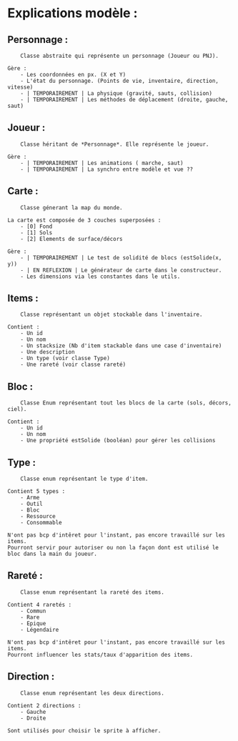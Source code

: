 # Explications modèle :

## Personnage :

        Classe abstraite qui représente un personnage (Joueur ou PNJ).

    Gère :
        - Les coordonnées en px. (X et Y)
        - L'état du personnage. (Points de vie, inventaire, direction, vitesse)
        - | TEMPORAIREMENT | La physique (gravité, sauts, collision)
        - | TEMPORAIREMENT | Les méthodes de déplacement (droite, gauche, saut)

## Joueur :

        Classe héritant de *Personnage*. Elle représente le joueur.

    Gère :
        - | TEMPORAIREMENT | Les animations ( marche, saut) 
        - | TEMPORAIREMENT | La synchro entre modèle et vue ??

## Carte :
        Classe génerant la map du monde.

    La carte est composée de 3 couches superposées :
        - [0] Fond 
        - [1] Sols 
        - [2] Elements de surface/décors 

    Gère :
        - | TEMPORAIREMENT | Le test de solidité de blocs (estSolide(x, y))
        - | EN REFLEXION | Le générateur de carte dans le constructeur.
        - Les dimensions via les constantes dans le utils.

## Items :
        Classe représentant un objet stockable dans l'inventaire.
    
    Contient :
        - Un id
        - Un nom
        - Un stacksize (Nb d'item stackable dans une case d'inventaire)
        - Une description
        - Un type (voir classe Type)
        - Une rareté (voir classe rareté)

## Bloc : 
        Classe Enum représentant tout les blocs de la carte (sols, décors, ciel).

    Contient :
        - Un id
        - Un nom
        - Une propriété estSolide (booléan) pour gérer les collisions

## Type :
        Classe enum représentant le type d'item. 

    Contient 5 types :
        - Arme
        - Outil
        - Bloc
        - Ressource
        - Consommable
    
    N'ont pas bcp d'intêret pour l'instant, pas encore travaillé sur les items.
    Pourront servir pour autoriser ou non la façon dont est utilisé le bloc dans la main du joueur.

## Rareté :
        Classe enum représentant la rareté des items.

    Contient 4 raretés :
        - Commun
        - Rare
        - Epique
        - Légendaire
    
    N'ont pas bcp d'intêret pour l'instant, pas encore travaillé sur les items.
    Pourront influencer les stats/taux d'apparition des items.

## Direction : 
        Classe enum représentant les deux directions.

    Contient 2 directions :
        - Gauche
        - Droite   

    Sont utilisés pour choisir le sprite à afficher.